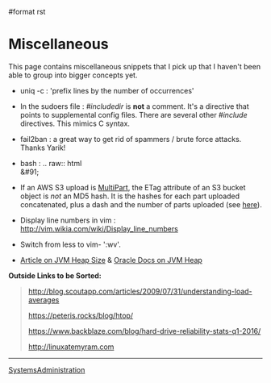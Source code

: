 \#format rst

Miscellaneous
=============

This page contains miscellaneous snippets that I pick up that I haven't been able to group into bigger concepts yet.

-   uniq -c : 'prefix lines by the number of occurrences'
-   In the sudoers file : *\#includedir* is **not** a comment. It's a directive that points to supplemental config files. There are several other *\#include* directives. This mimics C syntax.
-   fail2ban : a great way to get rid of spammers / brute force attacks. Thanks Yarik!
-   bash : .. raw:: html  
    &\#91;

-   If an AWS S3 upload is [MultiPart](../MultiPart), the ETag attribute of an S3 bucket object is *not* an MD5 hash. It is the hashes for each part uploaded concatenated, plus a dash and the number of parts uploaded (see [here](http://docs.aws.amazon.com/AmazonS3/latest/API/RESTCommonResponseHeaders.html)).
-   Display line numbers in vim : <http://vim.wikia.com/wiki/Display_line_numbers>
-   Switch from less to vim- ':wv'.
-   [Article on JVM Heap Size](https://www.yourkit.com/docs/kb/sizes.jsp) & [Oracle Docs on JVM Heap](https://docs.oracle.com/cd/E13150_01/jrockit_jvm/jrockit/geninfo/diagnos/garbage_collect.html)

**Outside Links to be Sorted:**

> <http://blog.scoutapp.com/articles/2009/07/31/understanding-load-averages>
>
> <https://peteris.rocks/blog/htop/>
>
> <https://www.backblaze.com/blog/hard-drive-reliability-stats-q1-2016/>
>
> <http://linuxatemyram.com>

* * * * *

[SystemsAdministration](../SystemsAdministration)
